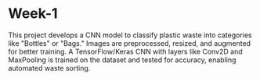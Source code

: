# Week-1
This project develops a CNN model to classify plastic waste into categories like "Bottles" or "Bags." Images are preprocessed, resized, and augmented for better training. A TensorFlow/Keras CNN with layers like Conv2D and MaxPooling is trained on the dataset and tested for accuracy, enabling automated waste sorting.
